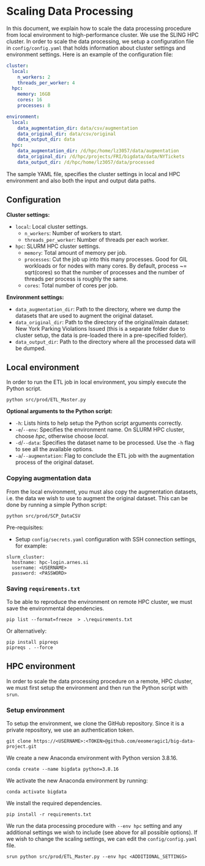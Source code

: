 # Scaling Data Processing

In this document, we explain how to scale the data processing procedure from local environment to high-performance
cluster.
We use the SLING HPC cluster. In order to scale the data processing, we setup a configuration file
in `config/config.yaml` that holds information about cluster settings and environment settings. Here is an example of
the configuration file:

```yaml
cluster:
  local:
    n_workers: 2
    threads_per_worker: 4
  hpc:
    memory: 16GB
    cores: 16
    processes: 8

environment:
  local:
    data_augmentation_dir: data/csv/augmentation
    data_original_dir: data/csv/original
    data_output_dir: data
  hpc:
    data_augmentation_dir: /d/hpc/home/lz3057/data/augmentation
    data_original_dir: /d/hpc/projects/FRI/bigdata/data/NYTickets
    data_output_dir: /d/hpc/home/lz3057/data/processed
```

The sample YAML file, specifies the cluster settings in local and HPC environment and also both the input and output
data paths.

## Configuration

**Cluster settings:**

- `local`: Local cluster settings.
    - `n_workers`: Number of workers to start.
    - `threads_per_worker`: Number of threads per each worker.
- `hpc`: SLURM HPC cluster settings.
    - `memory`: Total amount of memory per job.
    - `processes`: Cut the job up into this many processes. Good for GIL workloads or for nodes with many cores. By
      default, process ~= sqrt(cores) so that the number of processes and the number of threads per process is roughly
      the same.
    - `cores`: Total number of cores per job.

**Environment settings:**

- `data_augmentation_dir`: Path to the directory, where we dump the datasets that are used to augment the original
  dataset.
- `data_original_dir`: Path to the directory of the original/main dataset: New York Parking Violations Issued (this is a
  separate folder due to cluster setup, the data is pre-loaded there in a pre-specified folder).
- `data_output_dir`: Path to the directory where all the processed data will be dumped.

## Local environment

In order to run the ETL job in local environment, you simply execute the Python script.

```shell
python src/prod/ETL_Master.py 
```

**Optional arguments to the Python script:**

- `-h`: Lists hints to help setup the Python script arguments correctly.
- `-e`/`--env`: Specifies the environment name. On SLURM HPC cluster, choose *hpc*, otherwise choose *local*.
- `-d`/`--data`: Specifies the dataset name to be processed. Use the `-h` flag to see all the available options.
- `-a`/`--augmentation`: Flag to conclude the ETL job with the augmentation process of the original dataset.

### Copying augmentation data

From the local environment, you must also copy the augmentation datasets, i.e. the data we wish to use to augment the
original dataset. This can be done by running a simple Python script:

```shell
python src/prod/SCP_DataCSV
```

Pre-requisites:

- Setup `config/secrets.yaml` configuration with SSH connection settings, for example:

```
slurm_cluster:
  hostname: hpc-login.arnes.si
  username: <USERNAME>
  password: <PASSWORD>
```

### Saving `requirements.txt`

To be able to reproduce the environment on remote HPC cluster, we must save the environmental dependencies.

```shell
pip list --format=freeze  > .\requirements.txt
```

Or alternatively:

```shell
pip install pipreqs
pipreqs . --force
```

## HPC environment

In order to scale the data processing procedure on a remote, HPC cluster, we must first setup the environment and then
run the Python script with `srun`.

### Setup environment

To setup the environment, we clone the GitHub repository. Since it is a private repository, we use an authentication
token.

```shell
git clone https://<USERNAME>:<TOKEN>@github.com/eeomeragic1/big-data-project.git
```

We create a new Anaconda environment with Python version 3.8.16.

```shell
conda create --name bigdata python=3.8.16
 ```

We activate the new Anaconda environment by running:

```shell
conda activate bigdata
```

We install the required dependencies.

```shell
pip install -r requirements.txt
```

We run the data processing procedure with `--env hpc` setting and any additional settings we wish to include (see above
for all possible options).
If we wish to change the scaling settings, we can edit the `config/config.yaml` file.

```shell
srun python src/prod/ETL_Master.py --env hpc <ADDITIONAL_SETTINGS>
```
